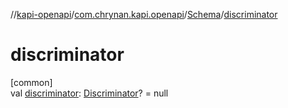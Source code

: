 //[kapi-openapi](../../../index.md)/[com.chrynan.kapi.openapi](../index.md)/[Schema](index.md)/[discriminator](discriminator.md)

# discriminator

[common]\
val [discriminator](discriminator.md): [Discriminator](../-discriminator/index.md)? = null
